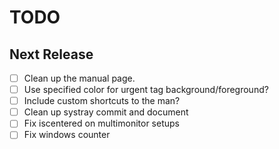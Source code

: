 TODO
====

Next Release
------------
- [ ] Clean up the manual page.
- [ ] Use specified color for urgent tag background/foreground?
- [ ] Include custom shortcuts to the man?
- [ ] Clean up systray commit and document
- [ ] Fix iscentered on multimonitor setups
- [ ] Fix windows counter
